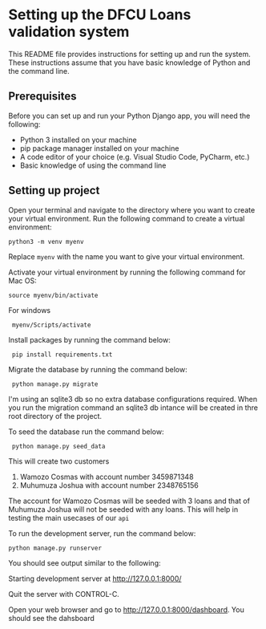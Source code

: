 # Setting up the DFCU Loans validation system

This README file provides instructions for setting up and run the system. These instructions assume that you have basic knowledge of Python and the command line.

## Prerequisites

Before you can set up and run your Python Django app, you will need the following:

- Python 3 installed on your machine
- pip package manager installed on your machine
- A code editor of your choice (e.g. Visual Studio Code, PyCharm, etc.)
- Basic knowledge of using the command line

## Setting up project

Open your terminal and navigate to the directory where you want to create your virtual environment.
Run the following command to create a virtual environment:

```
python3 -m venv myenv
```

Replace `myenv` with the name you want to give your virtual environment.

Activate your virtual environment by running the following command for Mac OS:

```
source myenv/bin/activate
```

For windows

```
 myenv/Scripts/activate
```

Install packages by running the command below:

```
 pip install requirements.txt
```

Migrate the database by running the command below:

```
 python manage.py migrate
```

I'm using an sqlite3 db so no extra database configurations required. When you run the migration command an sqlite3 db intance will be created in thre root directory of the project.

To seed the database run the command below:

```
 python manage.py seed_data
```

This will create two customers

1. Wamozo Cosmas with account number 3459871348
2. Muhumuza Joshua with account number 2348765156

The account for Wamozo Cosmas will be seeded with 3 loans and that of Muhumuza Joshua will not be seeded with any loans. This will help in testing the main usecases of our `api`

To run the development server, run the command below:

```
python manage.py runserver
```

You should see output similar to the following:

Starting development server at <http://127.0.0.1:8000/>

Quit the server with CONTROL-C.

Open your web browser and go to <http://127.0.0.1:8000/dashboard>. You should see the dahsboard
